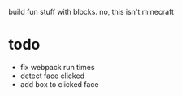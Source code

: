 build fun stuff with blocks. no, this isn't minecraft

# todo
* fix webpack run times
* detect face clicked
* add box to clicked face
